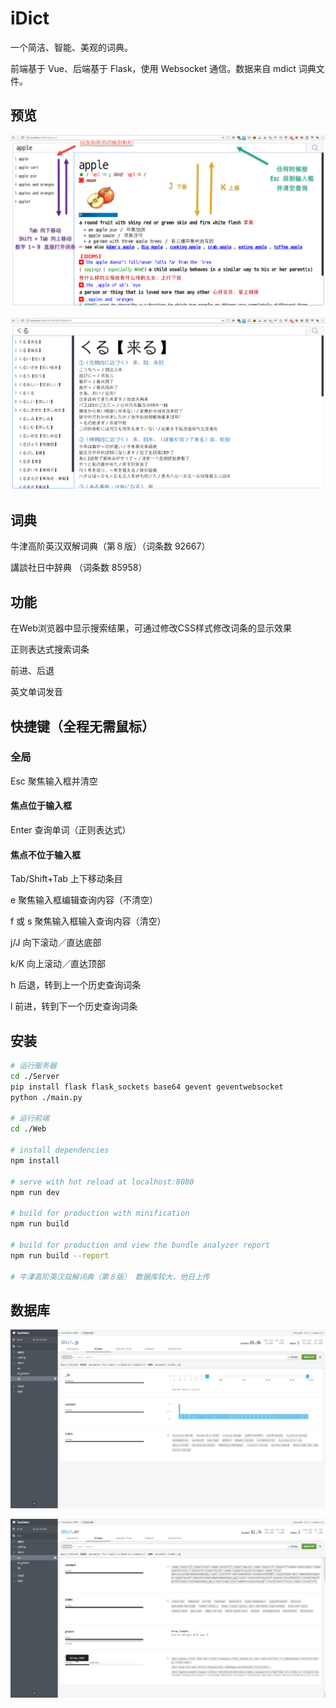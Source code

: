 # iDict

一个简洁、智能、美观的词典。

前端基于 Vue、后端基于 Flask，使用 Websocket 通信。数据来自 mdict 词典文件。

## 预览

![2](Web/preview/2.png?raw=true)

![1](Web/preview/1.png?raw=true)

## 词典

牛津高阶英汉双解词典（第８版）（词条数 92667）

講談社日中辞典 （词条数 85958）

## 功能

在Web浏览器中显示搜索结果，可通过修改CSS样式修改词条的显示效果

正则表达式搜索词条

前进、后退

英文单词发音

## 快捷键（全程无需鼠标）

### 全局

Esc 聚焦输入框并清空

#### 焦点位于输入框

Enter 查询单词（正则表达式）

#### 焦点不位于输入框

Tab/Shift+Tab 上下移动条目

e 聚焦输入框编辑查询内容（不清空）

f 或 s 聚焦输入框输入查询内容（清空）

j/J 向下滚动／直达底部

k/K 向上滚动／直达顶部

h 后退，转到上一个历史查询词条

l 前进，转到下一个历史查询词条

## 安装

``` bash
# 运行服务器
cd ./Server
pip install flask flask_sockets base64 gevent geventwebsocket
python ./main.py

# 运行前端
cd ./Web

# install dependencies
npm install

# serve with hot reload at localhost:8080
npm run dev

# build for production with minification
npm run build

# build for production and view the bundle analyzer report
npm run build --report

# 牛津高阶英汉双解词典（第８版） 数据库较大，他日上传
```

## 数据库

![MongoDB](Web/preview/mongodb-01.png?raw=true)

![MongoDB](Web/preview/mongodb-02.png?raw=true)

